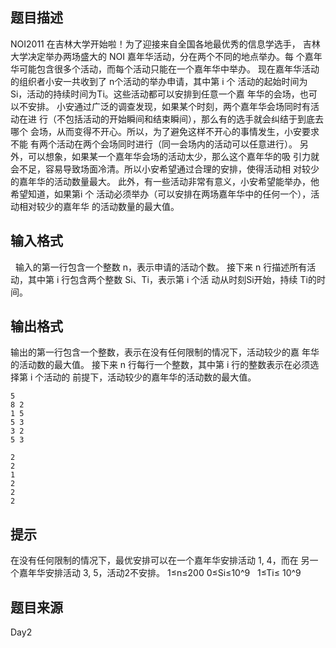 

## 题目描述
NOI2011 在吉林大学开始啦！为了迎接来自全国各地最优秀的信息学选手，
吉林大学决定举办两场盛大的 NOI 嘉年华活动，分在两个不同的地点举办。每
个嘉年华可能包含很多个活动，而每个活动只能在一个嘉年华中举办。 
现在嘉年华活动的组织者小安一共收到了 n个活动的举办申请，其中第 i 个
活动的起始时间为 Si，活动的持续时间为Ti。这些活动都可以安排到任意一个嘉
年华的会场，也可以不安排。 
小安通过广泛的调查发现，如果某个时刻，两个嘉年华会场同时有活动在进
行（不包括活动的开始瞬间和结束瞬间），那么有的选手就会纠结于到底去哪个
会场，从而变得不开心。所以，为了避免这样不开心的事情发生，小安要求不能
有两个活动在两个会场同时进行（同一会场内的活动可以任意进行）。 
另外，可以想象，如果某一个嘉年华会场的活动太少，那么这个嘉年华的吸
引力就会不足，容易导致场面冷清。所以小安希望通过合理的安排，使得活动相
对较少的嘉年华的活动数量最大。 
此外，有一些活动非常有意义，小安希望能举办，他希望知道，如果第i 个
活动必须举办（可以安排在两场嘉年华中的任何一个），活动相对较少的嘉年华
的活动数量的最大值。
## 输入格式
 
输入的第一行包含一个整数 n，表示申请的活动个数。 
接下来 n 行描述所有活动，其中第 i 行包含两个整数 Si、Ti，表示第 i 个活
动从时刻Si开始，持续 Ti的时间。
## 输出格式
输出的第一行包含一个整数，表示在没有任何限制的情况下，活动较少的嘉
年华的活动数的最大值。 
接下来 n 行每行一个整数，其中第 i 行的整数表示在必须选择第 i 个活动的
前提下，活动较少的嘉年华的活动数的最大值。
 

```input1
5 
8 2 
1 5 
5 3 
3 2 
5 3 

```

```output1
2 
2 
1 
2 
2 
2 
```

## 提示
在没有任何限制的情况下，最优安排可以在一个嘉年华安排活动 1, 4，而在
另一个嘉年华安排活动 3, 5，活动2不安排。
1≤n≤200 0≤Si≤10^9
 
1≤Ti≤ 10^9
 
## 题目来源
Day2


